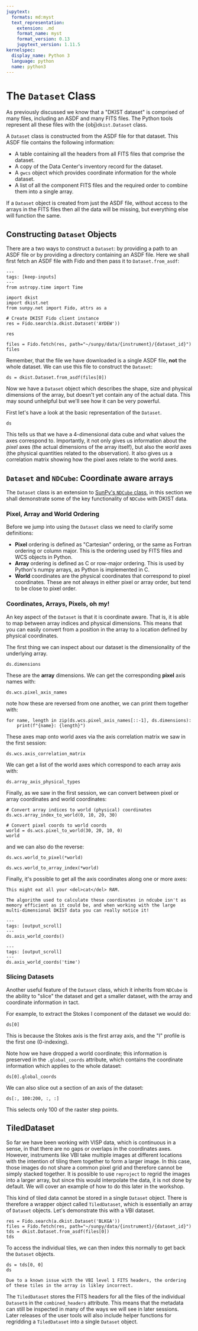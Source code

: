 ```yaml
---
jupytext:
  formats: md:myst
  text_representation:
    extension: .md
    format_name: myst
    format_version: 0.13
    jupytext_version: 1.11.5
kernelspec:
  display_name: Python 3
  language: python
  name: python3
---
```


# The `Dataset` Class

As previously discussed we know that a "DKIST dataset" is comprised of many files, including an ASDF and many FITS files.
The Python tools represent all these files with the {obj}`dkist.Dataset` class.

A `Dataset` class is constructed from the ASDF file for that dataset.
This ASDF file contains the following information:
* A table containing all the headers from all FITS files that comprise the dataset.
* A copy of the Data Center's inventory record for the dataset.
* A `gwcs` object which provides coordinate information for the whole dataset.
* A list of all the component FITS files and the required order to combine them into a single array.

If a `Dataset` object is created from just the ASDF file, without access to the arrays in the FITS files then all the data will be missing, but everything else will function the same.

## Constructing `Dataset` Objects

There are a two ways to construct a `Dataset`: by providing a path to an ASDF file or by providing a directory containing an ASDF file.
Here we shall first fetch an ASDF file with Fido and then pass it to `Dataset.from_asdf`:

```{code-cell} ipython
---
tags: [keep-inputs]
---
from astropy.time import Time

import dkist
import dkist.net
from sunpy.net import Fido, attrs as a
```

```{code-cell} ipython
# Create DKIST Fido client instance
res = Fido.search(a.dkist.Dataset('AYDEW'))

res
```
```{code-cell} ipython
files = Fido.fetch(res, path="~/sunpy/data/{instrument}/{dataset_id}")
files
```

Remember, that the file we have downloaded is a single ASDF file, **not** the whole dataset.
We can use this file to construct the `Dataset`:

```{code-cell} ipython
ds = dkist.Dataset.from_asdf(files[0])
```

Now we have a `Dataset` object which describes the shape, size and physical dimensions of the array, but doesn't yet contain any of the actual data.
This may sound unhelpful but we'll see how it can be very powerful.

First let's have a look at the basic representation of the `Dataset`.

```{code-cell} ipython
ds
```

This tells us that we have a 4-dimensional data cube and what values the axes correspond to.
Importantly, it not only gives us information about the *pixel* axes (the actual dimensions of the array itself), but also the *world* axes (the physical quantities related to the observation).
It also gives us a correlation matrix showing how the pixel axes relate to the world axes.

## `Dataset` and `NDCube`: Coordinate aware arrays

The `Dataset` class is an extension to [SunPy's `NDCube` class](https://docs.sunpy.org/projects/ndcube/), in this section we shall demonstrate some of the key functionality of `NDCube` with DKIST data.

### Pixel, Array and World Ordering

Before we jump into using the `Dataset` class we need to clarify some definitions:

* **Pixel** ordering is defined as "Cartesian" ordering, or the same as Fortran ordering or column major. This is the ordering used by FITS files and WCS objects in Python.
* **Array** ordering is defined as C or row-major ordering. This is used by Python's numpy arrays, as Python is implemented in C.
* **World** coordinates are the physical coordinates that correspond to pixel coordinates. These are not always in either pixel or array order, but tend to be close to pixel order.


### Coordinates, Arrays, Pixels, oh my!

An key aspect of the `Dataset` is that it is coordinate aware.
That is, it is able to map between array indices and physical dimensions.
This means that you can easily convert from a position in the array to a location defined by physical coordinates.

The first thing we can inspect about our dataset is the dimensionality of the underlying array.
```{code-cell} python
ds.dimensions
```

These are the **array** dimensions.
We can get the corresponding **pixel** axis names with:

```{code-cell} python
ds.wcs.pixel_axis_names
```

note how these are reversed from one another, we can print them together with:
```{code-cell} python
for name, length in zip(ds.wcs.pixel_axis_names[::-1], ds.dimensions):
    print(f"{name}: {length}")
```

These axes map onto world axes via the axis correlation matrix we saw in the first session:
```{code-cell} python
ds.wcs.axis_correlation_matrix
```

We can get a list of the world axes which correspond to each array axis with:
```{code-cell} python
ds.array_axis_physical_types
```

Finally, as we saw in the first session, we can convert between pixel or array coordinates and world coordinates:

```{code-cell} ipython
# Convert array indices to world (physical) coordinates
ds.wcs.array_index_to_world(0, 10, 20, 30)
```

```{code-cell} ipython
# Convert pixel coords to world coords
world = ds.wcs.pixel_to_world(30, 20, 10, 0)
world
```

and we can also do the reverse:

```{code-cell} python
ds.wcs.world_to_pixel(*world)
```

```{code-cell} python
ds.wcs.world_to_array_index(*world)
```

Finally, it's possible to get all the axis coordinates along one or more axes:

```{warning}
This might eat all your <del>cat</del> RAM.

The algorithm used to calculate these coordinates in ndcube isn't as memory efficient as it could be, and when working with the large multi-dimensional DKIST data you can really notice it!
```

```{code-cell} python
---
tags: [output_scroll]
---
ds.axis_world_coords()
```

```{code-cell} python
---
tags: [output_scroll]
---
ds.axis_world_coords('time')
```

### Slicing Datasets

Another useful feature of the `Dataset` class, which it inherits from `NDCube` is the ability to "slice" the dataset and get a smaller dataset, with the array and coordinate information in tact.

For example, to extract the Stokes I component of the dataset we would do:

```{code-cell} python
ds[0]
```

This is because the Stokes axis is the first array axis, and the "I" profile is the first one (0-indexing).

Note how we have dropped a world coordinate; this information is preserved in the `.global_coords` attribute, which contains the coordinate information which applies to the whole dataset:

```{code-cell} python
ds[0].global_coords
```

We can also slice out a section of an axis of the dataset:

```{code-cell} python
ds[:, 100:200, :, :]
```

This selects only 100 of the raster step points.


## TiledDataset

So far we have been working with VISP data, which is continuous in a sense, in that there are no gaps or overlaps in the coordinates axes.
However, instruments like VBI take multiple images at different locations with the intention of tiling them together to form a larger image.
In this case, those images do not share a common pixel grid and therefore cannot be simply stacked together.
It is possible to use `reproject` to regrid the images into a larger array, but since this would interpolate the data, it is not done by default.
We will cover an example of how to do this later in the workshop.

This kind of tiled data cannot be stored in a single `Dataset` object.
There is therefore a wrapper object called `TiledDataset`, which is essentially an array of `Dataset` objects.
Let's demonstrate this with a VBI dataset.

```{code-cell} python
res = Fido.search(a.dkist.Dataset('BLKGA'))
files = Fido.fetch(res, path="~/sunpy/data/{instrument}/{dataset_id}")
tds = dkist.Dataset.from_asdf(files[0])
tds
```

To access the individual tiles, we can then index this normally to get back the `Dataset` objects.

```{code-cell} ipython
ds = tds[0, 0]
ds
```

```{error}
Due to a known issue with the VBI level 1 FITS headers, the ordering of these tiles in the array is likley incorrect.
```

The `TiledDataset` stores the FITS headers for all the files of the individual `Dataset`s in the `combined_headers` attribute.
This means that the metadata can still be inspected in many of the ways we will see in later sessions.
Later releases of the user tools will also include helper functions for regridding a `TiledDataset` into a single `Dataset` object.
